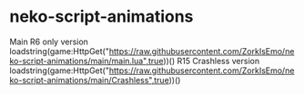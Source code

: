 # neko-script-animations

 Main R6 only version loadstring(game:HttpGet("https://raw.githubusercontent.com/ZorkIsEmo/neko-script-animations/main/main.lua",true))()
 R15 Crashless version loadstring(game:HttpGet("https://raw.githubusercontent.com/ZorkIsEmo/neko-script-animations/main/Crashless",true))()
